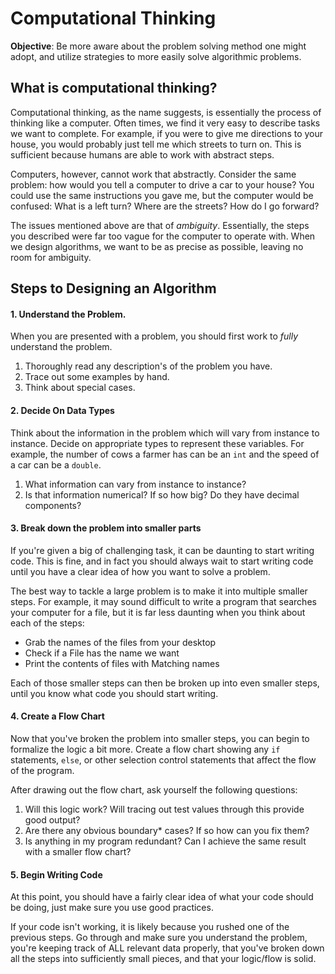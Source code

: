 # Computational Thinking
**Objective**: Be more aware about the problem solving method one might adopt, and utilize strategies to more easily solve algorithmic problems.
## What is computational thinking?
Computational thinking, as the name suggests, is essentially the process of thinking like a computer. Often times, we find it very easy to describe tasks we want to complete. For example, if you were to give me directions to your house, you would probably just tell me which streets to turn on. This is sufficient because humans are able to work with abstract steps.

Computers, however, cannot work that abstractly. Consider the same problem: how would you tell a computer to drive a car to your house? You could use the same instructions you gave me, but the computer would be confused: What is a left turn? Where are the streets? How do I go forward?

The issues mentioned above are that of *ambiguity*. Essentially, the steps you described were far too vague for the computer to operate with. When we design algorithms, we want to be as precise as possible, leaving no room for ambiguity.

## Steps to Designing an Algorithm
#### 1. Understand the Problem.
When you are presented with a problem, you should first work to *fully* understand the problem.
1. Thoroughly read any description's of the problem you have.
2. Trace out some examples by hand.
3. Think about special cases.
#### 2. Decide On Data Types
Think about the information in the problem which will vary from instance to instance. Decide on appropriate types to represent these variables. For example, the number of cows a farmer has can be an `int` and the speed of a car can be a `double`.
1. What information can vary from instance to instance?
2. Is that information numerical? If so how big? Do they have decimal components?
#### 3. Break down the problem into smaller parts
If you're given a big of challenging task, it can be daunting to start writing code. This is fine, and in fact you should always wait to start writing code until you have a clear idea of how you want to solve a problem.

The best way to tackle a large problem is to make it into multiple smaller steps. For example, it may sound difficult to write a program that searches your computer for a file, but it is far less daunting when you think about each of the steps: 

- Grab the names of the files from your desktop
- Check if a File has the name we want
- Print the contents of files with Matching names

Each of those smaller steps can then be broken up into even smaller steps, until you know what code you should start writing.

#### 4. Create a Flow Chart
Now that you've broken the problem into smaller steps, you can begin to formalize the logic a bit more. Create a flow chart showing any `if` statements, `else`, or other selection control statements that affect the flow of the program.

After drawing out the flow chart, ask yourself the following questions:

1. Will this logic work? Will tracing out test values through this provide good output?
2. Are there any obvious boundary* cases? If so how can you fix them?
3. Is anything in my program redundant? Can I achieve the same result with a smaller flow chart?

#### 5. Begin Writing Code
At this point, you should have a fairly clear idea of what your code should be doing, just make sure you use good practices. 

If your code isn't working, it is likely because you rushed one of the previous steps. Go through and make sure you understand the problem, you're keeping track of ALL relevant data properly, that you've broken down all the steps into sufficiently small pieces, and that your logic/flow is solid.